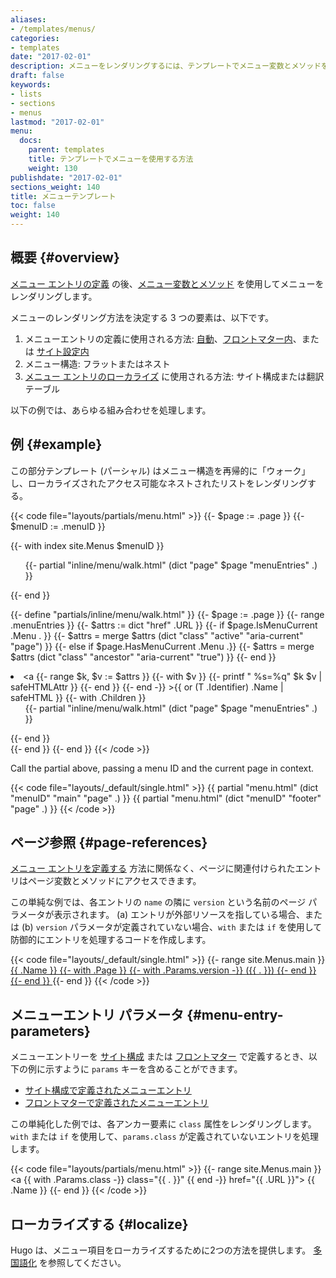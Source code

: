 ```yaml
---
aliases:
- /templates/menus/
categories:
- templates
date: "2017-02-01"
description: メニューをレンダリングするには、テンプレートでメニュー変数とメソッドを使用します。
draft: false
keywords:
- lists
- sections
- menus
lastmod: "2017-02-01"
menu:
  docs:
    parent: templates
    title: テンプレートでメニューを使用する方法
    weight: 130
publishdate: "2017-02-01"
sections_weight: 140
title: メニューテンプレート
toc: false
weight: 140
---
```


## 概要 {#overview}

[メニュー エントリの定義][defining menu entries] の後、[メニュー変数とメソッド][menu variables and methods] を使用してメニューをレンダリングします。

メニューのレンダリング方法を決定する 3 つの要素は、以下です。

1. メニューエントリの定義に使用される方法: [自動][automatic]、[フロントマター内][in front matter]、または [サイト設定内][in site configuration] 
2. メニュー構造: フラットまたはネスト
3. [メニュー エントリのローカライズ][localize the menu entries] に使用される方法: サイト構成または翻訳テーブル

以下の例では、あらゆる組み合わせを処理します。

## 例 {#example}

この部分テンプレート (パーシャル) はメニュー構造を再帰的に「ウォーク」し、ローカライズされたアクセス可能なネストされたリストをレンダリングする。

{{< code file="layouts/partials/menu.html" >}}
{{- $page := .page }}
{{- $menuID := .menuID }}

{{- with index site.Menus $menuID }}
  <nav>
    <ul>
      {{- partial "inline/menu/walk.html" (dict "page" $page "menuEntries" .) }}
    </ul>
  </nav>
{{- end }}

{{- define "partials/inline/menu/walk.html" }}
  {{- $page := .page }}
  {{- range .menuEntries }}
    {{- $attrs := dict "href" .URL }}
    {{- if $page.IsMenuCurrent .Menu . }}
      {{- $attrs = merge $attrs (dict "class" "active" "aria-current" "page") }}
    {{- else if $page.HasMenuCurrent .Menu .}}
      {{- $attrs = merge $attrs (dict "class" "ancestor" "aria-current" "true") }}
    {{- end }}
    <li>
      <a
        {{- range $k, $v := $attrs }}
          {{- with $v }}
            {{- printf " %s=%q" $k $v | safeHTMLAttr }}
          {{- end }}
        {{- end -}}
      >{{ or (T .Identifier) .Name | safeHTML }}</a>
      {{- with .Children }}
        <ul>
          {{- partial "inline/menu/walk.html" (dict "page" $page "menuEntries" .) }}
        </ul>
      {{- end }}
    </li>
  {{- end }}
{{- end }}
{{< /code >}}

Call the partial above, passing a menu ID and the current page in context.

{{< code file="layouts/_default/single.html" >}}
{{ partial "menu.html" (dict "menuID" "main" "page" .) }}
{{ partial "menu.html" (dict "menuID" "footer" "page" .) }}
{{< /code >}}

## ページ参照 {#page-references}

[メニュー エントリを定義する][define menu entries] 方法に関係なく、ページに関連付けられたエントリはページ変数とメソッドにアクセスできます。

この単純な例では、各エントリの `name` の隣に `version` という名前のページ パラメータが表示されます。
(a) エントリが外部リソースを指している場合、または (b) `version` パラメータが定義されていない場合、`with` または `if` を使用して防御的にエントリを処理するコードを作成します。

{{< code file="layouts/_default/single.html" >}}
{{- range site.Menus.main }}
  <a href="{{ .URL }}">
    {{ .Name }}
    {{- with .Page }}
      {{- with .Params.version -}}
        ({{ . }})
      {{- end }}
    {{- end }}
  </a>
{{- end }}
{{< /code >}}

## メニューエントリ パラメータ {#menu-entry-parameters}

メニューエントリーを [サイト構成][in site configuration] または [フロントマター][in front matter] で定義するとき、以下の例に示すように `params` キーを含めることができます。

- [サイト構成で定義されたメニューエントリ][Menu entry defined in site configuration]
- [フロントマターで定義されたメニューエントリ][Menu entry defined in front matter]

この単純化した例では、各アンカー要素に `class` 属性をレンダリングします。 `with` または `if` を使用して、`params.class` が定義されていないエントリを処理します。

{{< code file="layouts/partials/menu.html" >}}
{{- range site.Menus.main }}
  <a {{ with .Params.class -}} class="{{ . }}" {{ end -}} href="{{ .URL }}">
    {{ .Name }}
  </a>
{{- end }}
{{< /code >}}

## ローカライズする {#localize}

Hugo は、メニュー項目をローカライズするために2つの方法を提供します。 [多国語化][multilingual] を参照してください。

[automatic]: /content-management/menus/#define-automatically
[define menu entries]: /content-management/menus/
[defining menu entries]: /content-management/menus/
[in front matter]: /content-management/menus/#define-in-front-matter
[in site configuration]: /content-management/menus/#define-in-site-configuration
[localize the menu entries]: /content-management/multilingual/#menus
[menu entry defined in front matter]: /content-management/menus/#example-front-matter
[menu entry defined in site configuration]: /content-management/menus/#example-site-configuration
[menu variables and methods]: /variables/menus/
[multilingual]: /content-management/multilingual/#menus

